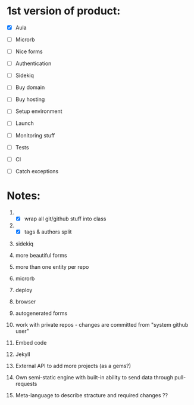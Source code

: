 1st version of product:
======================

-[x] Aula
-[ ] Microrb
-[ ] Nice forms
-[ ] Authentication
-[ ] Sidekiq

-[ ] Buy domain
-[ ] Buy hosting
-[ ] Setup environment
-[ ] Launch
-[ ] Monitoring stuff

-[ ] Tests
-[ ] CI
-[ ] Catch exceptions


Notes:
=====

1. -[x] wrap all git/github stuff into class
2. -[x] tags & authors split
3. sidekiq
4. more beautiful forms

6. more than one entity per repo

8. microrb
9. deploy
10. browser
11. autogenerated forms

13. work with private repos - changes are committed from "system github user"
14. Embed code
15. Jekyll

16. External API to add more projects (as a gems?)

17. Own semi-static engine with built-in ability to send data through pull-requests

100. Meta-language to describe stracture and required changes ??
